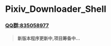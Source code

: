 # Pixiv_Downloader_Shell
### [QQ群:835058977](https://shang.qq.com/wpa/qunwpa?idkey=69768c27d90b3aa4550e63df7d8b1cd65c581663cd4858c0a0f8fbdc8553c174)
>#### 新版本程序更新中,项目筹备中...
